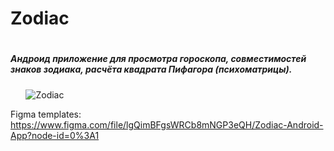 # Zodiac
#
##### Андроид приложение для просмотра гороскопа, совместимостей знаков зодиака, расчёта квадрата Пифагора (психоматрицы).
⠀⠀
![Zodiac](https://user-images.githubusercontent.com/79411173/142713104-3e844ee0-523a-4e86-b583-e83139f23569.png)

Figma templates:
https://www.figma.com/file/lgQimBFgsWRCb8mNGP3eQH/Zodiac-Android-App?node-id=0%3A1
